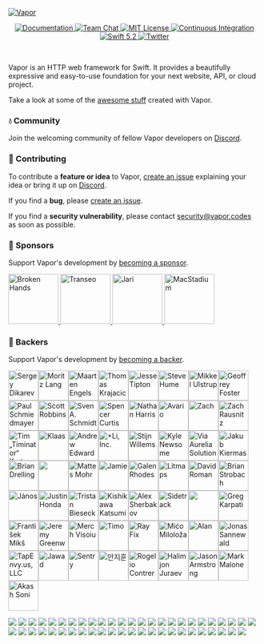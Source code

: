 <a href="https://discord.gg/vapor">
	
![Vapor](https://user-images.githubusercontent.com/1342803/75634175-4876d680-5bd9-11ea-90d6-12c7b6a9ee3f.png)
</a>

<p align="center">
	<a href="https://docs.vapor.codes/4.0/">
        <img src="http://img.shields.io/badge/read_the-docs-2196f3.svg" alt="Documentation">
    </a>
    <a href="https://discord.gg/vapor">
        <img src="https://img.shields.io/discord/431917998102675485.svg" alt="Team Chat">
    </a>
    <a href="LICENSE">
        <img src="https://img.shields.io/badge/license-MIT-brightgreen.svg" alt="MIT License">
    </a>
    <a href="https://github.com/vapor/vapor/actions">
        <img src="https://github.com/vapor/vapor/workflows/test/badge.svg?branch=main" alt="Continuous Integration">
    </a>
    <a href="https://swift.org">
        <img src="https://img.shields.io/badge/swift-5.2-brightgreen.svg" alt="Swift 5.2">
    </a>
    <a href="https://twitter.com/codevapor">
        <img src="https://img.shields.io/badge/twitter-codevapor-5AA9E7.svg" alt="Twitter">
    </a>
</p>

<br>

Vapor is an HTTP web framework for Swift. It provides a beautifully expressive and easy-to-use foundation for your next website, API, or cloud project.

Take a look at some of the [awesome stuff](https://github.com/Cellane/awesome-vapor) created with Vapor.

### 💧 Community

Join the welcoming community of fellow Vapor developers on [Discord](http://vapor.team).

### 🚀 Contributing

To contribute a **feature or idea** to Vapor, [create an issue](https://github.com/vapor/vapor/issues/new) explaining your idea or bring it up on [Discord](http://vapor.team).

If you find a **bug**, please [create an issue](https://github.com/vapor/vapor/issues/new). 

If you find a **security vulnerability**, please contact [security@vapor.codes](mailto:security@vapor.codes) as soon as possible.

### 💛 Sponsors

Support Vapor's development by [becoming a sponsor](https://github.com/sponsors/vapor).

<a href="https://www.brokenhands.io">
    <img src="https://user-images.githubusercontent.com/9938337/137103192-21f99099-6aaa-4cc1-a1a7-21ee767a72d1.png" height="100px" alt="Broken Hands">
</a>
<a href="https://gotranseo.com">
    <img src="https://user-images.githubusercontent.com/1342803/89341627-92c02000-d66f-11ea-8b29-c278386fdb09.png" height="100px" alt="Transeo">
</a>
<a href="https://github.com/MrLotU">
    <img src="https://user-images.githubusercontent.com/1342803/79599312-426a8580-80b3-11ea-89b3-8b2722485e37.png" height="100px" alt="Jari">
</a>
<a href="https://macstadium.com">
    <img src="https://uploads-ssl.webflow.com/5ac3c046c82724970fc60918/5c019d917bba312af7553b49_MacStadium-developerlogo.png" height="100px" alt="MacStadium">
</a>



### 💚 Backers
Support Vapor's development by [becoming a backer](https://github.com/sponsors/vapor).

<!-- backers --><a href="https://github.com/ArchieGoodwin"><img src="https://github.com/ArchieGoodwin.png" width="60px" alt="Sergey Dikarev" /></a><a href="https://github.com/slashmo"><img src="https://github.com/slashmo.png" width="60px" alt="Moritz Lang" /></a><a href="https://github.com/maartene"><img src="https://github.com/maartene.png" width="60px" alt="Maarten Engels" /></a><a href="https://github.com/tkrajacic"><img src="https://github.com/tkrajacic.png" width="60px" alt="Thomas Krajacic" /></a><a href="https://github.com/jessetipton"><img src="https://github.com/jessetipton.png" width="60px" alt="Jesse Tipton" /></a><a href="https://github.com/steve-h"><img src="https://github.com/steve-h.png" width="60px" alt="Steve Hume" /></a><a href="https://github.com/mikkelu"><img src="https://github.com/mikkelu.png" width="60px" alt="Mikkel Ulstrup" /></a><a href="https://github.com/g-Off"><img src="https://github.com/g-Off.png" width="60px" alt="Geoffrey Foster" /></a><a href="https://github.com/PSchmiedmayer"><img src="https://github.com/PSchmiedmayer.png" width="60px" alt="Paul Schmiedmayer" /></a><a href="https://github.com/ScottRobbins"><img src="https://github.com/ScottRobbins.png" width="60px" alt="Scott Robbins" /></a><a href="https://github.com/finestructure"><img src="https://github.com/finestructure.png" width="60px" alt="Sven A. Schmidt" /></a><a href="https://github.com/SpencerCurtis"><img src="https://github.com/SpencerCurtis.png" width="60px" alt="Spencer Curtis" /></a><a href="https://github.com/Mordil"><img src="https://github.com/Mordil.png" width="60px" alt="Nathan Harris" /></a><a href="https://github.com/avario"><img src="https://github.com/avario.png" width="60px" alt="Avario" /></a><a href="https://github.com/0xLeif"><img src="https://github.com/0xLeif.png" width="60px" alt="Zach" /></a><a href="https://github.com/rausnitz"><img src="https://github.com/rausnitz.png" width="60px" alt="Zach Rausnitz" /></a><a href="https://github.com/masterofinsanity"><img src="https://github.com/masterofinsanity.png" width="60px" alt="Tim „Timinator“ Kretzschmar" /></a><a href="https://github.com/klaas"><img src="https://github.com/klaas.png" width="60px" alt="Klaas" /></a><a href="https://github.com/Andrewangeta"><img src="https://github.com/Andrewangeta.png" width="60px" alt="Andrew Edwards" /></a><a href="https://github.com/addli"><img src="https://github.com/addli.png" width="60px" alt="+Li, Inc." /></a><a href="https://github.com/doozMen"><img src="https://github.com/doozMen.png" width="60px" alt="Stijn Willems" /></a><a href="https://github.com/bitwit"><img src="https://github.com/bitwit.png" width="60px" alt="Kyle Newsome" /></a><a href="https://github.com/viaaurelia"><img src="https://github.com/viaaurelia.png" width="60px" alt="Via Aurelia Solutions" /></a><a href="https://github.com/kkiermasz"><img src="https://github.com/kkiermasz.png" width="60px" alt="Jakub Kiermasz" /></a><a href="https://github.com/bdrelling"><img src="https://github.com/bdrelling.png" width="60px" alt="Brian Drelling" /></a><a href="https://github.com/mayondigital"><img src="https://github.com/mayondigital.png" width="60px" alt="" /></a><a href="https://github.com/mattesmohr"><img src="https://github.com/mattesmohr.png" width="60px" alt="Mattes Mohr" /></a><a href="https://github.com/scibidoo"><img src="https://github.com/scibidoo.png" width="60px" alt="Jamie" /></a><a href="https://github.com/GalenRhodes"><img src="https://github.com/GalenRhodes.png" width="60px" alt="Galen Rhodes" /></a><a href="https://github.com/litmaps"><img src="https://github.com/litmaps.png" width="60px" alt="Litmaps" /></a><a href="https://github.com/davdroman"><img src="https://github.com/davdroman.png" width="60px" alt="David Roman" /></a><a href="https://github.com/Strobocop"><img src="https://github.com/Strobocop.png" width="60px" alt="Brian Strobach" /></a><a href="https://github.com/j4nos"><img src="https://github.com/j4nos.png" width="60px" alt="János" /></a><a href="https://github.com/JRHonda"><img src="https://github.com/JRHonda.png" width="60px" alt="Justin Honda" /></a><a href="https://github.com/tristanbiesecker"><img src="https://github.com/tristanbiesecker.png" width="60px" alt="Tristan Biesecker" /></a><a href="https://github.com/kishikawakatsumi"><img src="https://github.com/kishikawakatsumi.png" width="60px" alt="Kishikawa Katsumi" /></a><a href="https://github.com/mkll"><img src="https://github.com/mkll.png" width="60px" alt="Alex Sherbakov" /></a><a href="https://github.com/getsidetrack"><img src="https://github.com/getsidetrack.png" width="60px" alt="Sidetrack" /></a><a href="https://github.com/jaumellarden"><img src="https://github.com/jaumellarden.png" width="60px" alt="" /></a><a href="https://github.com/GregKarpati"><img src="https://github.com/GregKarpati.png" width="60px" alt="Greg Karpati" /></a><a href="https://github.com/fananek"><img src="https://github.com/fananek.png" width="60px" alt="František Mikš" /></a><a href="https://github.com/jagreenwood"><img src="https://github.com/jagreenwood.png" width="60px" alt="Jeremy Greenwood" /></a><a href="https://github.com/MerchV"><img src="https://github.com/MerchV.png" width="60px" alt="Merch Visoiu" /></a><a href="https://github.com/lovetodream"><img src="https://github.com/lovetodream.png" width="60px" alt="Timo" /></a><a href="https://github.com/rayfix"><img src="https://github.com/rayfix.png" width="60px" alt="Ray Fix" /></a><a href="https://github.com/micomiloloza"><img src="https://github.com/micomiloloza.png" width="60px" alt="Mićo Miloloža" /></a><a href="https://github.com/awamser"><img src="https://github.com/awamser.png" width="60px" alt="Alan" /></a><a href="https://github.com/Suboptimierer"><img src="https://github.com/Suboptimierer.png" width="60px" alt="Jonas Sannewald" /></a><a href="https://github.com/TapEnvy-us-LLC"><img src="https://github.com/TapEnvy-us-LLC.png" width="60px" alt="TapEnvy.us, LLC" /></a><a href="https://github.com/JawadHF"><img src="https://github.com/JawadHF.png" width="60px" alt="Jawad" /></a><a href="https://github.com/getsentry"><img src="https://github.com/getsentry.png" width="60px" alt="Sentry" /></a><a href="https://github.com/Jihoonahn"><img src="https://github.com/Jihoonahn.png" width="60px" alt="안지훈" /></a><a href="https://github.com/rogercontreras"><img src="https://github.com/rogercontreras.png" width="60px" alt="Rogelio Contreras" /></a><a href="https://github.com/hjuraev"><img src="https://github.com/hjuraev.png" width="60px" alt="Halimjon Juraev" /></a><a href="https://github.com/elegantmachines"><img src="https://github.com/elegantmachines.png" width="60px" alt="Jason Armstrong" /></a><a href="https://github.com/markmalone"><img src="https://github.com/markmalone.png" width="60px" alt="Mark Malone" /></a><a href="https://github.com/akashsoni01"><img src="https://github.com/akashsoni01.png" width="60px" alt="Akash Soni" /></a><!-- backers -->

<a href="https://opencollective.com/vapor/backer/0/website" target="_blank"><img src="https://opencollective.com/vapor/backer/0/avatar.svg"></a>
<a href="https://opencollective.com/vapor/backer/1/website" target="_blank"><img src="https://opencollective.com/vapor/backer/1/avatar.svg"></a>
<a href="https://opencollective.com/vapor/backer/2/website" target="_blank"><img src="https://opencollective.com/vapor/backer/2/avatar.svg"></a>
<a href="https://opencollective.com/vapor/backer/3/website" target="_blank"><img src="https://opencollective.com/vapor/backer/3/avatar.svg"></a>
<a href="https://opencollective.com/vapor/backer/4/website" target="_blank"><img src="https://opencollective.com/vapor/backer/4/avatar.svg"></a>
<a href="https://opencollective.com/vapor/backer/5/website" target="_blank"><img src="https://opencollective.com/vapor/backer/5/avatar.svg"></a>
<a href="https://opencollective.com/vapor/backer/6/website" target="_blank"><img src="https://opencollective.com/vapor/backer/6/avatar.svg"></a>
<a href="https://opencollective.com/vapor/backer/7/website" target="_blank"><img src="https://opencollective.com/vapor/backer/7/avatar.svg"></a>
<a href="https://opencollective.com/vapor/backer/8/website" target="_blank"><img src="https://opencollective.com/vapor/backer/8/avatar.svg"></a>
<a href="https://opencollective.com/vapor/backer/9/website" target="_blank"><img src="https://opencollective.com/vapor/backer/9/avatar.svg"></a>
<a href="https://opencollective.com/vapor/backer/10/website" target="_blank"><img src="https://opencollective.com/vapor/backer/10/avatar.svg"></a>
<a href="https://opencollective.com/vapor/backer/11/website" target="_blank"><img src="https://opencollective.com/vapor/backer/11/avatar.svg"></a>
<a href="https://opencollective.com/vapor/backer/12/website" target="_blank"><img src="https://opencollective.com/vapor/backer/12/avatar.svg"></a>
<a href="https://opencollective.com/vapor/backer/13/website" target="_blank"><img src="https://opencollective.com/vapor/backer/13/avatar.svg"></a>
<a href="https://opencollective.com/vapor/backer/14/website" target="_blank"><img src="https://opencollective.com/vapor/backer/14/avatar.svg"></a>
<a href="https://opencollective.com/vapor/backer/15/website" target="_blank"><img src="https://opencollective.com/vapor/backer/15/avatar.svg"></a>
<a href="https://opencollective.com/vapor/backer/16/website" target="_blank"><img src="https://opencollective.com/vapor/backer/16/avatar.svg"></a>
<a href="https://opencollective.com/vapor/backer/17/website" target="_blank"><img src="https://opencollective.com/vapor/backer/17/avatar.svg"></a>
<a href="https://opencollective.com/vapor/backer/18/website" target="_blank"><img src="https://opencollective.com/vapor/backer/18/avatar.svg"></a>
<a href="https://opencollective.com/vapor/backer/19/website" target="_blank"><img src="https://opencollective.com/vapor/backer/19/avatar.svg"></a>
<a href="https://opencollective.com/vapor/backer/20/website" target="_blank"><img src="https://opencollective.com/vapor/backer/20/avatar.svg"></a>
<a href="https://opencollective.com/vapor/backer/21/website" target="_blank"><img src="https://opencollective.com/vapor/backer/21/avatar.svg"></a>
<a href="https://opencollective.com/vapor/backer/22/website" target="_blank"><img src="https://opencollective.com/vapor/backer/22/avatar.svg"></a>
<a href="https://opencollective.com/vapor/backer/23/website" target="_blank"><img src="https://opencollective.com/vapor/backer/23/avatar.svg"></a>
<a href="https://opencollective.com/vapor/backer/24/website" target="_blank"><img src="https://opencollective.com/vapor/backer/24/avatar.svg"></a>
<a href="https://opencollective.com/vapor/backer/25/website" target="_blank"><img src="https://opencollective.com/vapor/backer/25/avatar.svg"></a>
<a href="https://opencollective.com/vapor/backer/26/website" target="_blank"><img src="https://opencollective.com/vapor/backer/26/avatar.svg"></a>
<a href="https://opencollective.com/vapor/backer/27/website" target="_blank"><img src="https://opencollective.com/vapor/backer/27/avatar.svg"></a>
<a href="https://opencollective.com/vapor/backer/28/website" target="_blank"><img src="https://opencollective.com/vapor/backer/28/avatar.svg"></a>
<a href="https://opencollective.com/vapor/backer/29/website" target="_blank"><img src="https://opencollective.com/vapor/backer/29/avatar.svg"></a>
<a href="https://opencollective.com/vapor/backer/30/website" target="_blank"><img src="https://opencollective.com/vapor/backer/30/avatar.svg"></a>
<a href="https://opencollective.com/vapor/backer/31/website" target="_blank"><img src="https://opencollective.com/vapor/backer/31/avatar.svg"></a>
<a href="https://opencollective.com/vapor/backer/32/website" target="_blank"><img src="https://opencollective.com/vapor/backer/32/avatar.svg"></a>
<a href="https://opencollective.com/vapor/backer/33/website" target="_blank"><img src="https://opencollective.com/vapor/backer/33/avatar.svg"></a>
<a href="https://opencollective.com/vapor/backer/34/website" target="_blank"><img src="https://opencollective.com/vapor/backer/34/avatar.svg"></a>
<a href="https://opencollective.com/vapor/backer/35/website" target="_blank"><img src="https://opencollective.com/vapor/backer/35/avatar.svg"></a>
<a href="https://opencollective.com/vapor/backer/36/website" target="_blank"><img src="https://opencollective.com/vapor/backer/36/avatar.svg"></a>
<a href="https://opencollective.com/vapor/backer/37/website" target="_blank"><img src="https://opencollective.com/vapor/backer/37/avatar.svg"></a>
<a href="https://opencollective.com/vapor/backer/38/website" target="_blank"><img src="https://opencollective.com/vapor/backer/38/avatar.svg"></a>
<a href="https://opencollective.com/vapor/backer/39/website" target="_blank"><img src="https://opencollective.com/vapor/backer/39/avatar.svg"></a>
<a href="https://opencollective.com/vapor/backer/40/website" target="_blank"><img src="https://opencollective.com/vapor/backer/40/avatar.svg"></a>
<a href="https://opencollective.com/vapor/backer/41/website" target="_blank"><img src="https://opencollective.com/vapor/backer/41/avatar.svg"></a>
<a href="https://opencollective.com/vapor/backer/42/website" target="_blank"><img src="https://opencollective.com/vapor/backer/42/avatar.svg"></a>
<a href="https://opencollective.com/vapor/backer/43/website" target="_blank"><img src="https://opencollective.com/vapor/backer/43/avatar.svg"></a>
<a href="https://opencollective.com/vapor/backer/44/website" target="_blank"><img src="https://opencollective.com/vapor/backer/44/avatar.svg"></a>
<a href="https://opencollective.com/vapor/backer/45/website" target="_blank"><img src="https://opencollective.com/vapor/backer/45/avatar.svg"></a>
<a href="https://opencollective.com/vapor/backer/46/website" target="_blank"><img src="https://opencollective.com/vapor/backer/46/avatar.svg"></a>
<a href="https://opencollective.com/vapor/backer/47/website" target="_blank"><img src="https://opencollective.com/vapor/backer/47/avatar.svg"></a>
<a href="https://opencollective.com/vapor/backer/48/website" target="_blank"><img src="https://opencollective.com/vapor/backer/48/avatar.svg"></a>
